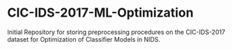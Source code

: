 # CIC-IDS-2017-ML-Optimization
Initial Repository for storing preprocessing procedures on the CIC-IDS-2017 dataset for Optimization of Classifier Models in NIDS.
